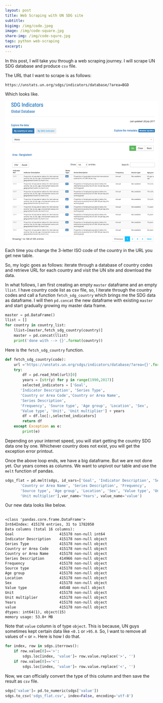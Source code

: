 ```yaml
---
layout: post
title: Web Scraping with UN SDG site
subtitle: 
bigimg: /img/code.jpeg
image: /img/code-square.jpg
share-img: /img/code-squre.jpg
tags: python web-scraping 
excerpt: 
---
```


In this post, I will take you through a web scraping journey. I will scrape UN SDG database and produce `csv` file. 

The URL that I want to scrape is as follows:
```
https://unstats.un.org/sdgs/indicators/database/?area=BGD
```
Which looks like.

![un site](/img/unsd-1.png)

Each time you change the 3-letter ISO code of the country in the URL you get new table. 

So, my logic goes as follows: iterate through a database of country codes and retrieve URL for each country and visit the UN site and download the data. 

In what follows, I am first creating an empty `master` dataframe and an empty `llist`. I have country code list as csv file, so, I iterate through the country codes and call a function `fetch_sdg_country` which brings me the SDG data as dataframe. I will then `pd.concat` the new dataframe with existing `master` and start gradually growing my master data frame. 

```python
master = pd.DataFrame()
llist = []
for country in country_list:
    llist=[master,fetch_sdg_country(country)]
    master = pd.concat(llist)
    print('done with --> {}'.format(country))
```

Here is the `fetch_sdg_country` function. 

```python
def fetch_sdg_country(code):
    url ='https://unstats.un.org/sdgs/indicators/database/?area={}'.format(code)
    try:
        df = pd.read_html(url)[0]
        years = [str(y) for y in range(1990,2017)]
        selected_indicators = ['Goal', 
       'Indicator Description', 'Series Type',
       'Country or Area Code','Country or Area Name',
       'Series Description', 
       'Frequency', 'Source type', 'Age group', 'Location', 'Sex',
       'Value type', 'Unit', 'Unit multiplier'] + years
        df = df.loc[:,selected_indicators]
        return df
    except Exception as e:
        print(e)
```

Depending on your internet speed, you will start getting the country SDG data one by one. Whichever country does not exist, you will get the exception error printout. 

Once the above loop ends, we have a big dataframe. But we are not done yet. Our years comes as columns. We want to unpivot our table and use the `melt` function of pandas. 

```python
sdgs_flat = pd.melt(sdgs, id_vars=['Goal', 'Indicator Description', 'Series Type', 'Country or Area Code',
       'Country or Area Name', 'Series Description', 'Frequency',
       'Source type', 'Age group', 'Location', 'Sex', 'Value type', 'Unit',
       'Unit multiplier'],var_name='Years', value_name='value')
```

Our new data looks like below.

```

<class 'pandas.core.frame.DataFrame'>
Int64Index: 415178 entries, 31 to 1782050
Data columns (total 16 columns):
Goal                     415178 non-null int64
Indicator Description    415178 non-null object
Series Type              415178 non-null object
Country or Area Code     415178 non-null object
Country or Area Name     415178 non-null object
Series Description       414966 non-null object
Frequency                415178 non-null object
Source type              415178 non-null object
Age group                415178 non-null object
Location                 415178 non-null object
Sex                      415178 non-null object
Value type               44548 non-null object
Unit                     415178 non-null object
Unit multiplier          415178 non-null object
Years                    415178 non-null object
value                    415178 non-null object
dtypes: int64(1), object(15)
memory usage: 53.8+ MB
```

Note that `value` column is of type `object`. This is because, UN guys sometimes kept certain data like `<0.1` or `>95.0`. So, I want to remove all values of `<` or `>`. Here is how I do that. 

```python
for index, row in sdgs.iterrows():
    if row.value[0]=='>':
        sdgs.loc[index, 'value']= row.value.replace('>', '')
    if row.value[0]=='<':
        sdgs.loc[index, 'value']= row.value.replace('<', '')
```

Now, we can officially convert the type of this column and then save the result as `csv` file. 

```python
sdgs['value']= pd.to_numeric(sdgs['value'])
sdgs.to_csv('sdgs_flat.csv', index=False, encoding='utf-8')
```
